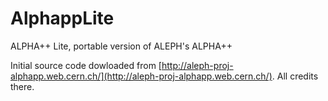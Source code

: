 # AlphappLite
ALPHA++ Lite, portable version of ALEPH's ALPHA++

Initial source code dowloaded from [http://aleph-proj-alphapp.web.cern.ch/](http://aleph-proj-alphapp.web.cern.ch/). All credits there.

